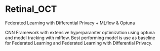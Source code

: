 # Retinal_OCT
Federated Learning with Differential Privacy + MLflow &amp; Optuna


CNN Framework with extensive hyperparamter optimization using optuna and model tracking with mlflow. Best performing model is use as baseline for Federated Learning and Federated Learning with Differential Privacy. 
